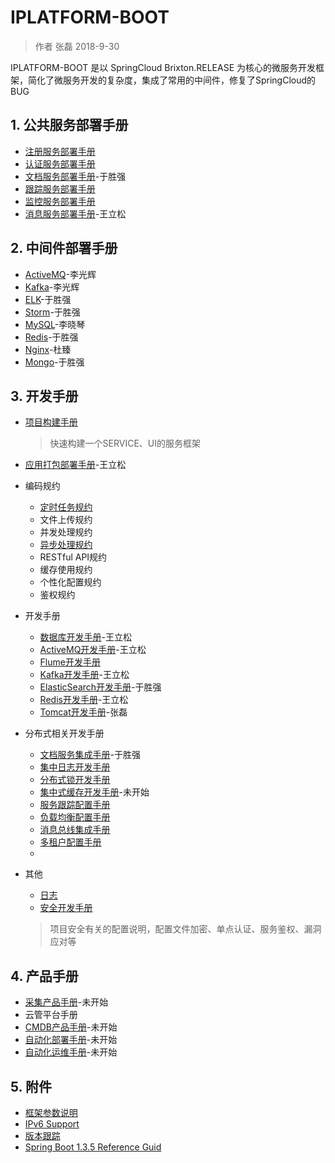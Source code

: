 # IPLATFORM-BOOT

>  作者 张磊 2018-9-30

IPLATFORM-BOOT 是以 SpringCloud Brixton.RELEASE 为核心的微服务开发框架，简化了微服务开发的复杂度，集成了常用的中间件，修复了SpringCloud的BUG

## 1. 公共服务部署手册

* [注册服务部署手册](iplatform-common/DiscoveryService.md)
* [认证服务部署手册](iplatform-common/AuthService.md)
* [文档服务部署手册](iplatfrom-common/DfssService.md)-于胜强
* [跟踪服务部署手册](iplatform-common/TraceService.md)
* [监控服务部署手册](iplatform-common/AdminService.md)
* [消息服务部署手册](iplatform-common/NotifyService.md)-王立松

## 2. 中间件部署手册

* [ActiveMQ](middleware/ActiveMQ.md)-李光辉
* [Kafka](middleware/Kafka.md)-李光辉
* [ELK](middleware/ELK.md)-于胜强
* [Storm](middleware/Storm.md)-于胜强
* [MySQL](middleware/MysQL.md)-李晓琴
* [Redis](middleware/Redis.md)-于胜强
* [Nginx](middleware/Nginx.md)-杜臻
* [Mongo](middleware/Mongo.md)-于胜强

## 3. 开发手册

* [项目构建手册](YourFirstProject.md)

  > 快速构建一个SERVICE、UI的服务框架

* [应用打包部署手册](ProjectBuild.md)-王立松

* 编码规约

  * [定时任务规约](developer/coding/Schedule.md)
  * 文件上传规约
  * 并发处理规约
  * [异步处理规约](developer/coding/Async.md)
  * RESTful API规约
  * 缓存使用规约
  * 个性化配置规约
  * 鉴权规约

* 开发手册

  * [数据库开发手册](developer/database/README.md)-王立松
  * [ActiveMQ开发手册](developer/activemq/README.md)-王立松
  * [Flume开发手册](developer/flume/README.md)
  * [Kafka开发手册](developer/kafka/README.md)-王立松
  * [ElasticSearch开发手册](developer/elasticsearch/README.md)-于胜强
  * [Redis开发手册](developer/redis/README.md)-王立松
  * [Tomcat开发手册](developer/tomcat/README.md)-张磊

* 分布式相关开发手册

  * [文档服务集成手册](/developer/dfss/README.md)-于胜强
  * [集中日志开发手册](/developer/logger/README.md)
  * [分布式锁开发手册](developer/distributedlock/README.md)
  * [集中式缓存开发手册](developer/distributedcache/README.md)-未开始
  * [服务跟踪配置手册](developer/trace/README.md)
  * [负载均衡配置手册](developer/loadbalance/README.md)
  * [消息总线集成手册](developer/messagebus/README.md)
  * [多租户配置手册](developer/multitenant/README.md)
  * 

* 其他

  * [日志](Logs.md)
  * [安全开发手册](Security.md)

  > 项目安全有关的配置说明，配置文件加密、单点认证、服务鉴权、漏洞应对等

## 4. 产品手册

- [采集产品手册](product/octopus/README.md)-未开始
- 云管平台手册
- [CMDB产品手册](product/cmdb/README.md)-未开始
- [自动化部署手册](product/autodeploy/README.md)-未开始
- [自动化运维手册](product/automatic/README.md)-未开始

## 5. 附件

* [框架参数说明](Properties.md)
* [IPv6 Support](IPv6.md)
* [版本跟踪](ChangeLog.md)
* [Spring Boot 1.3.5 Reference Guid](https://docs.spring.io/spring-boot/docs/1.3.5.RELEASE/reference/html/)

